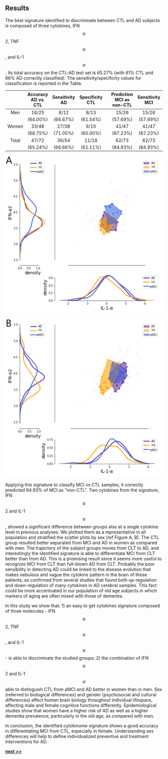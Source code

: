## Results

The best signature identified to discriminate between CTL and AD subjects is composed of three cytokines, IFN$$\alpha$$2, TNF$$\alpha$$, and IL-1$$\alpha$$.
Its total accuracy on the CTL-AD test set is 65.27% (with 61% CTL and 66% AD correctly classified).
The sensitivity/specificity values for classification is reported in the Table.


|| **Accuracy** AD vs. CTL| **Sensitivity** AD | **Specificity** CTL || **Prediction** MCI as non-CTL | **Sensitivity** MCI | **Specificity** CTL |
|:-----:|:------------:|:---------------:|:---------------:|:-:| :-------------:|:---------------:|:---------------:|
| Men   |    16/25     |    8/12         |    8/13         |   |      15/26     |    15/26        |      24/36      |
|       |   (64.00%)   |  (66.67%)       |   (61.54%)      |   |     (57.69%)   |   (57.69%)      |     (66.67%)    |
| Women |    33/48     |   27/38         |    6/10         |   |      41/47     |    41/47        |      23/51      |
|       |   (68.75%)   |  (71.05%)       |   (60.00%)      |   |     (87.23%)   |   (87.23%)      |     (45.09%)    |
| Total |    47/72     |   36/54         |   11/18         |   |      62/73     |    62/73        |      36/87      |
|       |   (65.24%)   |  (66.66%)       |   (61.11%)      |   |     (84.93%)   |   (84.93%)      |     (41.38%)    |


![Scatter plot of IL-1$$\alpha$$ and IFN-$$\alpha$$, and distribution plot for the single cytokines along the axes, stratified by diagnostic group (AD, CTL, and MCI) in **males**. In this case, the HC group is less separated from MCI and AD.](../../../../img/males.png)

![Scatter plot of IL-1$$\alpha$$ and IFN-$$\alpha$$, and distribution plot for the single cytokines along the axes, stratified by diagnostic group (AD, CTL, and MCI) in **females**. In this case, the HC group is well separated from MCI and AD.](../../../../img/females.png)

Applying this signature to classify MCI vs CTL samples, it correctly predicted 84.93% of MCI as "non-CTL".
Two cytokines from the signature, IFN$$\alpha$$2 and IL-1$$\alpha$$, showed a significant difference between groups also at a single cytokine level in previous analyses.
We plotted them as a representative in all population and stratified the scatter plots by sex (ref Figure A, B).
The CTL group resulted better separated from MCI and AD in women as compared with men.
The trajectory of the subject groups moves from CLT to AD, and interestingly the identified signature is able to differentiate MCI from CLT better than from AD.
This is a promising result since it seems more useful to recognize MCI from CLT than full-blown AD from CLT.
Probably the poor sensibility in detecting AD could be linked to the disease evolution that makes nebulous and vague the cytokine pattern in the brain of these patients, as confirmed from several studies that found both up-regulation and down-regulation of many cytokines in AD cerebral samples.
This fact could be more accentuated in our population of old age subjects in which markers of aging are often mixed with those of dementia.

In this study we show that: 1) an easy to get cytokines signature composed of three molecules - IFN$$\alpha$$2, TNF$$\alpha$$, and IL-1$$\alpha$$ - is able to discriminate the studied groups;  2) the combination of IFN$$\alpha$$2 and IL-1$$\alpha$$ able to distinguish CTL from  aMCI and AD better in women than in men.
Sex (referred to biological differences) and gender (psychosocial and cultural differences) affect human brain biology throughout individual lifespans, affecting male and female cognitive functions differently.
Epidemiological studies show that women have a higher risk of AD as well as a higher dementia prevalence, particularly in the old age, as compared with men.

In conclusion, the identified cytokinome signature shows a good accuracy in differentiating MCI from CTL, especially in female.
Understanding sex differences will help to define individualized preventive and treatment interventions for AD.


[**next >>**](../Bovine/README.md)
